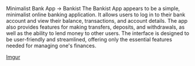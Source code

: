 Minimalist Bank App -> Bankist
The Bankist App appears to be a simple, minimalist online banking application.
It allows users to log in to their bank account and view their balance, 
transactions, and account details. The app also provides 
features for making transfers, deposits, and withdrawals,
as well as the ability to lend money to other users. 
The interface is designed to be user-friendly and streamlined, 
offering only the essential features needed for managing one's finances.

[Imgur](https://i.imgur.com/6Vl9swn.png)
